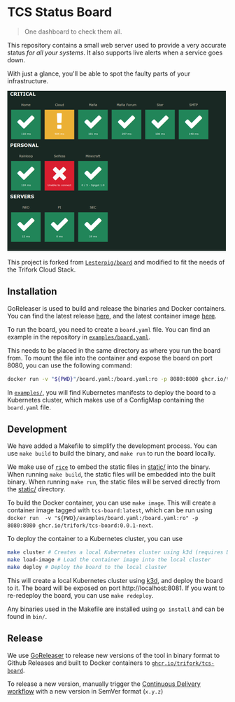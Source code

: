 # TCS Status Board

> One dashboard to check them all.

This repository contains a small web server used to provide a very accurate status *for all your systems*.
It also supports live alerts when a service goes down.

With just a glance, you'll be able to spot the faulty parts of your infrastructure.

![Screenshot](screenshot.png "Screenshot")

This project is forked from [`Lesterpig/board`](https://github.com/Lesterpig/board) and modified to fit the needs of the Trifork Cloud Stack.

## Installation

GoReleaser is used to build and release the binaries and Docker containers.
You can find the latest release [here](https://github.com/trifork/tcs-status/releases), and the latest container image [here](https://github.com/trifork/tcs-status/pkgs/container/tcs-status).

To run the board, you need to create a `board.yaml` file.
You can find an example in the repository in [`examples/board.yaml`](./examples/board.yaml).

This needs to be placed in the same directory as where you run the board from.
To mount the file into the container and expose the board on port 8080, you can use the following command:

```bash
docker run -v "${PWD}"/board.yaml:/board.yaml:ro -p 8080:8080 ghcr.io/trifork/tcs-board:latest
```

In [`examples/`](./examples/), you will find Kubernetes manifests to deploy the board to a Kubernetes cluster, which makes use of a ConfigMap containing the `board.yaml` file.

## Development

We have added a Makefile to simplify the development process.
You can use `make build` to build the binary, and `make run` to run the board locally.

We make use of [`rice`](https://github.com/GeertJohan/go.rice) to embed the static files in [static/](./static/) into the binary.
When running `make build`, the static files will be embedded into the built binary.
When running `make run`, the static files will be served directly from the [static/](./static/) directory.

To build the Docker container, you can use `make image`.
This will create a container image tagged with `tcs-board:latest`, which can be run using `docker run  -v "${PWD}/examples/board.yaml:/board.yaml:ro" -p 8080:8080 ghcr.io/trifork/tcs-board:0.0.1-next`.

To deploy the container to a Kubernetes cluster, you can use 

```bash
make cluster # Creates a local Kubernetes cluster using k3d (requires Docker)
make load-image # Load the container image into the local cluster
make deploy # Deploy the board to the local cluster
```

This will create a local Kubernetes cluster using [k3d](https://k3d.io), and deploy the board to it.
The board will be exposed on port  http://localhost:8081. If you want to re-redeploy the board, you can use `make redeploy`.

Any binaries used in the Makefile are installed using `go install` and can be found in `bin/`.


## Release

We use [GoReleaser](https://github.com/goreleaser/goreleaser) to release new versions of the tool in binary format to Github Releases and built to Docker containers to [`ghcr.io/trifork/tcs-board`](https://github.com/trifork/tcs-board/pkgs/container/tcs-board).

To release a new version, manually trigger the [Continuous Delivery workflow](https://github.com/trifork/tcs-board/actions/workflows/release.yaml) with a new version in SemVer format (`x.y.z`)
